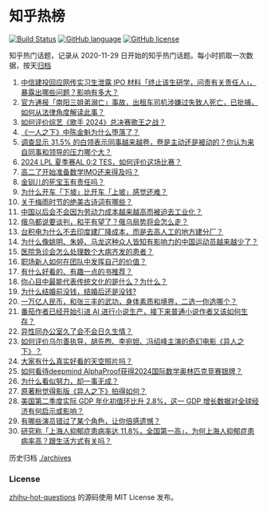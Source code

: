# 知乎热榜
[![Build Status](https://github.com/ToWeLong/zhihu-hot-questions/workflows/CI/badge.svg)](https://github.com/ToWeLong/zhihu-hot-questions/actions)
[![GitHub language](https://img.shields.io/badge/language-golang-orange.svg)](https://golang.org/)
[![GitHub license](https://img.shields.io/github/license/ToWeLong/zhihu-hot-questions)](https://github.com/ToWeLong/zhihu-hot-questions/blob/main/LICENSE)

知乎热门话题，记录从 2020-11-29 日开始的知乎热门话题。每小时抓取一次数据，按天[归档](./archives)

<!-- BEGIN -->

1. [中信建投回应网传实习生泄露 IPO 材料「终止该生研学，问责有关责任人」，暴露出哪些问题？影响有多大？](https://www.zhihu.com/question/662642076)
1. [官方通报「南阳三姐弟溺亡」事故，出租车司机涉嫌过失致人死亡，已批捕，如何从法律角度解读此事？](https://www.zhihu.com/question/662566650)
1. [如何评价综艺《歌手 2024》总决赛歌王之战？](https://www.zhihu.com/question/662654950)
1. [《一人之下》中陈金魁为什么堕落了？](https://www.zhihu.com/question/662625480)
1. [调查显示 31.5% 的白领表示同事越来越卷，卷是主动还是被动的？你认为来自同事和领导的压力哪个大？](https://www.zhihu.com/question/662550986)
1. [2024 LPL 夏季赛AL 0:2 TES，如何评价这场比赛？](https://www.zhihu.com/question/662644961)
1. [高二了开始准备数学IMO还来得及吗？](https://www.zhihu.com/question/662274560)
1. [金钏儿的死宝玉有责任吗？](https://www.zhihu.com/question/662481031)
1. [为什么开车「下坡」比开车「上坡」感觉还难？](https://www.zhihu.com/question/661618898)
1. [关于梅雨时节的绝美古诗词有哪些？](https://www.zhihu.com/question/661449570)
1. [中国以后会不会因为劳动力成本越来越高而被迫去工业化？](https://www.zhihu.com/question/662409355)
1. [俄乌都说要谈判，和平有望了？俄乌局势将会怎么走？](https://www.zhihu.com/question/662646408)
1. [台积电为什么不去印度建厂降成本，而是去高人工的地方建分厂？](https://www.zhihu.com/question/662015234)
1. [为什么像姚明、朱婷、马龙这种众人皆知有影响力的中国运动员越来越少了？](https://www.zhihu.com/question/662580001)
1. [医院急诊会怎么处理数个大病齐发的患者？](https://www.zhihu.com/question/661939242)
1. [职场新人如何在团队中发挥自己的价值？](https://www.zhihu.com/question/662589424)
1. [有什么好看的、有趣一点的书推荐？](https://www.zhihu.com/question/661709118)
1. [你心目中最能代表传统文化的是什么？为什么？](https://www.zhihu.com/question/661052613)
1. [为什么结婚前没钱，结婚后还是没钱?](https://www.zhihu.com/question/662379759)
1. [一万亿人民币，和张三丰的武功，身体素质和境界，二选一你选哪个？](https://www.zhihu.com/question/662210150)
1. [番茄作者已经开始引进 AI 进行小说生产，接下来普通小说作者又该如何生存？](https://www.zhihu.com/question/653513966)
1. [异性同办公室久了会不会日久生情？](https://www.zhihu.com/question/659807021)
1. [如何评价乌尔善执导，胡先煦、李宛妲、冯绍峰主演的奇幻电影《异人之下》？](https://www.zhihu.com/question/661209333)
1. [大家有什么真实好看的天空照片吗？](https://www.zhihu.com/question/662450134)
1. [如何看待deepmind AlphaProof获得2024国际数学奥林匹克竞赛银牌？](https://www.zhihu.com/question/662586636)
1. [为什么看似努力，却一事无成？](https://www.zhihu.com/question/659718974)
1. [原著粉觉得影版《异人之下》拍得如何？](https://www.zhihu.com/question/662409691)
1. [美国第二季度实际 GDP 年化初值环比升 2.8%，这一 GDP 增长数据对全球经济有何启示或影响？](https://www.zhihu.com/question/662577016)
1. [有哪些演员错过了某个角色，让你倍感遗憾？](https://www.zhihu.com/question/41078046)
1. [研究称「上海人抑郁症患病率达 11.8%，全国第一高」，为何上海人抑郁症患病率高？跟生活方式有关吗？](https://www.zhihu.com/question/662583312)

<!-- END -->

历史归档 [./archives](./archives)


### License
[zhihu-hot-questions](https://github.com/towelong/zhihu-hot-questions) 的源码使用 MIT License 发布。